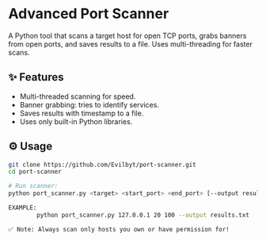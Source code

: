 # Advanced Port Scanner

A Python tool that scans a target host for open TCP ports, grabs banners from open ports, and saves results to a file. Uses multi-threading for faster scans.

## ✨ Features

- Multi-threaded scanning for speed.
- Banner grabbing: tries to identify services.
- Saves results with timestamp to a file.
- Uses only built-in Python libraries.

## ⚙️ Usage

```bash
git clone https://github.com/Evilbyt/port-scanner.git
cd port-scanner

# Run scanner:
python port_scanner.py <target> <start_port> <end_port> [--output results.txt]

EXAMPLE:
        python port_scanner.py 127.0.0.1 20 100 --output results.txt

✅ Note: Always scan only hosts you own or have permission for!


